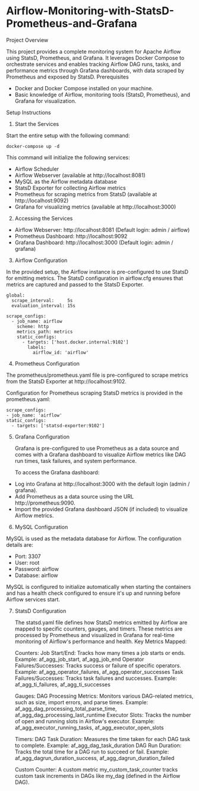 # Airflow-Monitoring-with-StatsD-Prometheus-and-Grafana

Project Overview

This project provides a complete monitoring system for Apache Airflow using StatsD, Prometheus, and Grafana. It leverages Docker Compose to orchestrate services and enables tracking Airflow DAG runs, tasks, and performance metrics through Grafana dashboards, with data scraped by Prometheus and exposed by StatsD.
Prerequisites

- Docker and Docker Compose installed on your machine.
- Basic knowledge of Airflow, monitoring tools (StatsD, Prometheus), and Grafana for visualization.

Setup Instructions

1. Start the Services

  Start the entire setup with the following command:
    
    docker-compose up -d

  This command will initialize the following services:

  - Airflow Scheduler
  - Airflow Webserver (available at http://localhost:8081)
  - MySQL as the Airflow metadata database
  - StatsD Exporter for collecting Airflow metrics
  - Prometheus for scraping metrics from StatsD (available at http://localhost:9092)
  - Grafana for visualizing metrics (available at http://localhost:3000)

2. Accessing the Services

  - Airflow Webserver: http://localhost:8081 (Default login: admin / airflow)
  - Prometheus Dashboard: http://localhost:9092
  - Grafana Dashboard: http://localhost:3000 (Default login: admin / grafana)

3. Airflow Configuration

  In the provided setup, the Airflow instance is pre-configured to use StatsD for emitting metrics. The StatsD configuration in airflow.cfg ensures that metrics are captured and passed to the StatsD Exporter.

    global:
      scrape_interval:     5s
      evaluation_interval: 15s

    scrape_configs:
      - job_name: airflow
        scheme: http
        metrics_path: metrics
        static_configs:
          - targets: ['host.docker.internal:9102']
            labels:
              airflow_id: 'airflow'

4. Prometheus Configuration

  The prometheus/prometheus.yaml file is pre-configured to scrape metrics from the StatsD Exporter at http://localhost:9102.

  Configuration for Prometheus scraping StatsD metrics is provided in the prometheus.yaml:

    scrape_configs:
    - job_name: 'airflow'
    static_configs:
      - targets: ['statsd-exporter:9102']


5. Grafana Configuration

   Grafana is pre-configured to use Prometheus as a data source and comes with a Grafana dashboard to visualize Airflow metrics like DAG run times, task failures, and system performance.

   To access the Grafana dashboard:

  - Log into Grafana at http://localhost:3000 with the default login (admin / grafana).
  - Add Prometheus as a data source using the URL http://prometheus:9090.
  - Import the provided Grafana dashboard JSON (if included) to visualize Airflow metrics.

6. MySQL Configuration

  MySQL is used as the metadata database for Airflow. The configuration details are:

  - Port: 3307
  - User: root
  - Password: airflow
  - Database: airflow

  MySQL is configured to initialize automatically when starting the containers and has a health check configured to ensure it's up and running before Airflow services start.

7. StatsD Configuration

   The statsd.yaml file defines how StatsD metrics emitted by Airflow are mapped to specific counters, gauges, and timers. These metrics are processed by Prometheus and visualized in Grafana for real-time monitoring of Airflow's performance and health.
  Key Metrics Mapped:

    Counters:
        Job Start/End: Tracks how many times a job starts or ends.
            Example: af_agg_job_start, af_agg_job_end
        Operator Failures/Successes: Tracks success or failure of specific operators.
            Example: af_agg_operator_failures, af_agg_operator_successes
        Task Failures/Successes: Tracks task failures and successes.
            Example: af_agg_ti_failures, af_agg_ti_successes

    Gauges:
        DAG Processing Metrics: Monitors various DAG-related metrics, such as size, import errors, and parse times.
            Example: af_agg_dag_processing_total_parse_time, af_agg_dag_processing_last_runtime
        Executor Slots: Tracks the number of open and running slots in Airflow's executor.
            Example: af_agg_executor_running_tasks, af_agg_executor_open_slots

    Timers:
        DAG Task Duration: Measures the time taken for each DAG task to complete.
            Example: af_agg_dag_task_duration
        DAG Run Duration: Tracks the total time for a DAG run to succeed or fail.
            Example: af_agg_dagrun_duration_success, af_agg_dagrun_duration_failed

    Custom Counter:
        A custom metric my_custom_task_counter tracks custom task increments in DAGs like my_dag (defined in the Airflow DAG).



    
